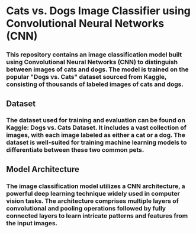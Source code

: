 # Cats vs. Dogs Image Classifier using Convolutional Neural Networks (CNN)
### This repository contains an image classification model built using Convolutional Neural Networks (CNN) to distinguish between images of cats and dogs. The model is trained on the popular "Dogs vs. Cats" dataset sourced from Kaggle, consisting of thousands of labeled images of cats and dogs.

## Dataset
### The dataset used for training and evaluation can be found on Kaggle: Dogs vs. Cats Dataset. It includes a vast collection of images, with each image labeled as either a cat or a dog. The dataset is well-suited for training machine learning models to differentiate between these two common pets.

## Model Architecture
### The image classification model utilizes a CNN architecture, a powerful deep learning technique widely used in computer vision tasks. The architecture comprises multiple layers of convolutional and pooling operations followed by fully connected layers to learn intricate patterns and features from the input images.
